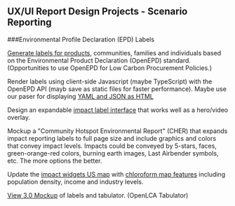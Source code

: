 <h2>UX/UI Report Design Projects - Scenario Reporting</h2>

###Environmental Profile Declaration (EPD) Labels

[Generate labels for products](../../../io/template/), communities, families and individuals based on the Environmental Product Declaration (OpenEPD) standard. (Opportunities to use OpenEPD for Low Carbon Procurement Policies.)

Render labels using client-side Javascript (maybe TypeScript) with the OpenEPD API (mayb save as static files for faster performance).  Maybe use our paser for displaying [YAML and JSON as HTML](../../../io/template/parser/)

Design an expandable [impact label interface](../../../io/template/) that works well as a hero/video overlay.  

Mockup a "Community Hotspot Environmental Report" (CHER) that expands impact reporting labels to full page size and include graphics and colors that convey impact levels. Impacts could be conveyed by 5-stars, faces, green-orange-red colors, burning earth images, Last Airbender symbols, etc. The more options the better.  

Update the [impact widgets US map](../../../localsite/info/#geoview=country) with [chloroform&nbsp;map features](../../map/income/) including population density, income and industry levels.

[View 3.0 Mockup](../../../apps/smm/) of labels and tabulator. (OpenLCA Tabulator) 